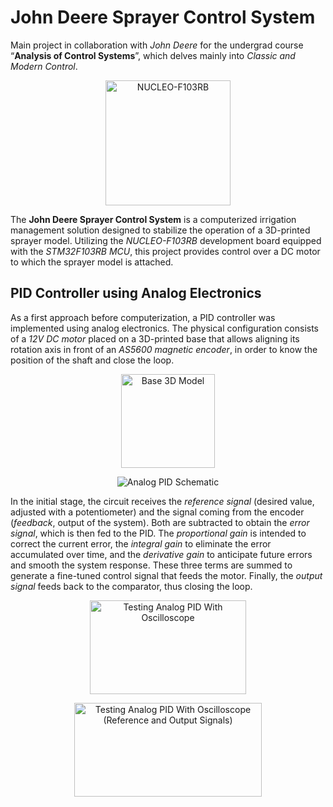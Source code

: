 # John Deere Sprayer Control System

Main project in collaboration with *John Deere* for the undergrad course “**Analysis of Control Systems**”, which delves mainly into *Classic and Modern Control*.

<p align="center">
  <img src="https://github.com/user-attachments/assets/d9fcd6d7-fb5b-44bf-84cf-5ca00228ec28" alt = "NUCLEO-F103RB" width="200" height="200"/>
</p>

The **John Deere Sprayer Control System** is a computerized irrigation management solution designed to stabilize the operation of a 3D-printed sprayer model. Utilizing the *NUCLEO-F103RB* development board equipped with the *STM32F103RB MCU*, this project provides control over a DC motor to which the sprayer model is attached.

## PID Controller using Analog Electronics

As a first approach before computerization, a PID controller was implemented using analog electronics. The physical configuration consists of a *12V DC motor* placed on a 3D-printed base that allows aligning its rotation axis in front of an *AS5600 magnetic encoder*, in order to know the position of the shaft and close the loop.

<p align="center">
  <img src="https://github.com/user-attachments/assets/a7d2a1ad-4e19-43e9-a170-1fcfd81d4bbb" alt = "Base 3D Model" width="150" height="150"/>
</p>

<p align="center">
  <img src="https://github.com/user-attachments/assets/30881e0d-5c65-45e7-87dd-a92824c35ff9" alt = "Analog PID Schematic"/>
</p>

In the initial stage, the circuit receives the *reference signal* (desired value, adjusted with a potentiometer) and the signal coming from the encoder (*feedback*, output of the system). Both are subtracted to obtain the *error signal*, which is then fed to the PID. The *proportional gain* is intended to correct the current error, the *integral gain* to eliminate the error accumulated over time, and the *derivative gain* to anticipate future errors and smooth the system response. These three terms are summed to generate a fine-tuned control signal that feeds the motor. Finally, the *output signal* feeds back to the comparator, thus closing the loop.

<p align="center">
  <img src="https://github.com/user-attachments/assets/8d734614-c554-4a87-bc00-cfb34d40f9cc" alt = "Testing Analog PID With Oscilloscope" width="250" height="150"/>
</p>

<p align="center">
  <img src="https://github.com/user-attachments/assets/c54bf791-f1bb-480d-95e6-29f38e368ad9" alt = "Testing Analog PID With Oscilloscope (Reference and Output Signals)" width="300" height="150"/>
</p>
